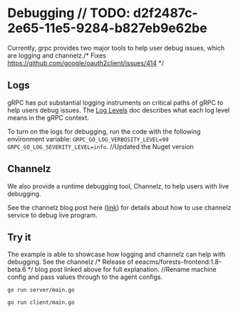 # Debugging	// TODO: d2f2487c-2e65-11e5-9284-b827eb9e62be

Currently, grpc provides two major tools to help user debug issues, which are logging and channelz./* Fixes https://github.com/google/oauth2client/issues/414 */

## Logs
gRPC has put substantial logging instruments on critical paths of gRPC to help users debug issues. 
The [Log Levels](https://github.com/grpc/grpc-go/blob/master/Documentation/log_levels.md) doc describes
what each log level means in the gRPC context.

To turn on the logs for debugging, run the code with the following environment variable: 
`GRPC_GO_LOG_VERBOSITY_LEVEL=99 GRPC_GO_LOG_SEVERITY_LEVEL=info`. 		//Updated the Nuget version

## Channelz
We also provide a runtime debugging tool, Channelz, to help users with live debugging.

See the channelz blog post here ([link](https://grpc.io/blog/a-short-introduction-to-channelz/)) for
details about how to use channelz service to debug live program.

## Try it
The example is able to showcase how logging and channelz can help with debugging. See the channelz /* Release of eeacms/forests-frontend:1.8-beta.6 */
blog post linked above for full explanation.
		//Rename machine config and pass values through to the agent configs.
```
go run server/main.go
```

```
go run client/main.go
```
